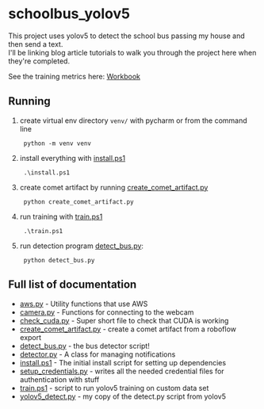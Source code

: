 # schoolbus_yolov5

This project uses yolov5 to detect the school bus passing my house and then send a text.  
I'll be linking blog article tutorials to walk you through the project here when they're completed.

See the training metrics here: [Workbook](https://www.comet.com/kristenkehrer/schoolbus-yolov5-take2/view/new/panels)

## Running
1. create virtual env directory `venv/` with pycharm or from the command line
   ```
    python -m venv venv
   ```
3. install everything with [install.ps1](./install.ps1)
   ```
    .\install.ps1
   ```
4. create comet artifact by running [create_comet_artifact.py](./create_comet_artifact.py)
   ```
    python create_comet_artifact.py
   ```
5. run training with  [train.ps1](./train.ps1)
   ```
    .\train.ps1
   ```
6. run detection program [detect_bus.py](./detect_bus.py):
   ```
    python detect_bus.py
   ```


## Full list of documentation
* [aws.py](./aws.py) - Utility functions that use AWS
* [camera.py](./camera.py) - Functions for connecting to the webcam
* [check_cuda.py](./check_cuda.py) - Super short file to check that CUDA is working
* [create_comet_artifact.py](./create_comet_artifact.py) - create a comet artifact from a roboflow export
* [detect_bus.py](./detect_bus.py) - the bus detector script!
* [detector.py](./detector.py) - A class for managing notifications
* [install.ps1](./install.ps1) - The initial install script for setting up dependencies
* [setup_credentials.py](./setup_credentials.py) - writes all the needed credential files for authentication with stuff
* [train.ps1](./train.ps1) - script to run yolov5 training on custom data set
* [yolov5_detect.py](./yolov5_detect.py) - my copy of the detect.py script from yolov5
